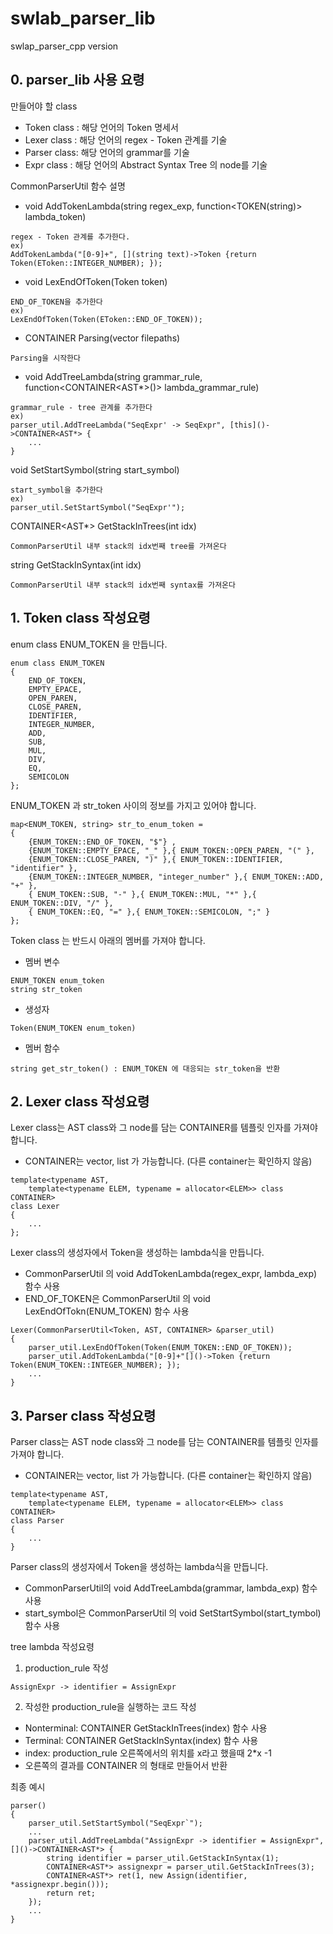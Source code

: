 # swlab_parser_lib
swlap_parser_cpp version

## 0. parser_lib 사용 요령

만들어야 할 class
- Token class : 해당 언어의 Token 명세서
- Lexer class : 해당 언어의 regex - Token 관계를 기술
- Parser class: 해당 언어의 grammar를 기술
- Expr class  : 해당 언어의 Abstract Syntax Tree 의 node를 기술

CommonParserUtil 함수 설명
- void AddTokenLambda(string regex_exp, function<TOKEN(string)> lambda_token)
```
regex - Token 관계를 추가한다.
ex)
AddTokenLambda("[0-9]+", [](string text)->Token {return Token(EToken::INTEGER_NUMBER); });
```

- void LexEndOfToken(Token token)
```
END_OF_TOKEN을 추가한다
ex)
LexEndOfToken(Token(EToken::END_OF_TOKEN));
```

- CONTAINER<AST> Parsing(vector<string> filepaths)
```
Parsing을 시작한다
```

- void AddTreeLambda(string grammar_rule, function<CONTAINER<AST*>()> lambda_grammar_rule)
```
grammar_rule - tree 관계를 추가한다
ex)
parser_util.AddTreeLambda("SeqExpr' -> SeqExpr", [this]()->CONTAINER<AST*> {
	...
}
```

void SetStartSymbol(string start_symbol)
```
start_symbol을 추가한다
ex)
parser_util.SetStartSymbol("SeqExpr'");
```

CONTAINER<AST*> GetStackInTrees(int idx)
```
CommonParserUtil 내부 stack의 idx번째 tree를 가져온다
```

string GetStackInSyntax(int idx)
```
CommonParserUtil 내부 stack의 idx번째 syntax를 가져온다
```


## 1. Token class 작성요령

enum class ENUM_TOKEN 을 만듭니다.
```
enum class ENUM_TOKEN
{
	END_OF_TOKEN,
	EMPTY_EPACE,
	OPEN_PAREN,
	CLOSE_PAREN,
	IDENTIFIER,
	INTEGER_NUMBER,
	ADD,
	SUB,
	MUL,
	DIV,
	EQ,
	SEMICOLON
};
```


ENUM_TOKEN 과 str_token 사이의 정보를 가지고 있어야 합니다.
```
map<ENUM_TOKEN, string> str_to_enum_token =
{
	{ENUM_TOKEN::END_OF_TOKEN, "$"} ,
	{ENUM_TOKEN::EMPTY_EPACE, "_" },{ ENUM_TOKEN::OPEN_PAREN, "(" },
	{ENUM_TOKEN::CLOSE_PAREN, ")" },{ ENUM_TOKEN::IDENTIFIER, "identifier" },
	{ENUM_TOKEN::INTEGER_NUMBER, "integer_number" },{ ENUM_TOKEN::ADD, "+" },
	{ ENUM_TOKEN::SUB, "-" },{ ENUM_TOKEN::MUL, "*" },{ ENUM_TOKEN::DIV, "/" },
	{ ENUM_TOKEN::EQ, "=" },{ ENUM_TOKEN::SEMICOLON, ";" }
};
```


Token class 는 반드시 아래의 멤버를 가져야 합니다.

- 멤버 변수
```
ENUM_TOKEN enum_token
string str_token
```
- 생성자
```
Token(ENUM_TOKEN enum_token)
```
- 멤버 함수
```
string get_str_token() : ENUM_TOKEN 에 대응되는 str_token을 반환
```




## 2. Lexer class 작성요령

Lexer class는 AST class와 그 node를 담는 CONTAINER를 템플릿 인자를 가져야 합니다.
- CONTAINER는 vector, list 가 가능합니다. (다른 container는 확인하지 않음)
```
template<typename AST,
	template<typename ELEM, typename = allocator<ELEM>> class CONTAINER>
class Lexer
{
	...
};
```


Lexer class의 생성자에서 Token을 생성하는 lambda식을 만듭니다.
- CommonParserUtil 의 void AddTokenLambda(regex_expr, lambda_exp) 함수 사용
- END_OF_TOKEN은 CommonParserUtil 의 void LexEndOfTokn(ENUM_TOKEN) 함수 사용
```
Lexer(CommonParserUtil<Token, AST, CONTAINER> &parser_util)
{
	parser_util.LexEndOfToken(Token(ENUM_TOKEN::END_OF_TOKEN));
	parser_util.AddTokenLambda("[0-9]+"[]()->Token {return Token(ENUM_TOKEN::INTEGER_NUMBER); });
	...
}
```

## 3. Parser class 작성요령

Parser class는 AST node class와 그 node를 담는 CONTAINER를 템플릿 인자를 가져야 합니다.
- CONTAINER는 vector, list 가 가능합니다. (다른 container는 확인하지 않음)
```
template<typename AST,
	template<typename ELEM, typename = allocator<ELEM>> class CONTAINER>
class Parser
{
	...
}
```


Parser class의 생성자에서 Token을 생성하는 lambda식을 만듭니다.
- CommonParserUtil의 void AddTreeLambda(grammar, lambda_exp) 함수 사용
- start_symbol은 CommonParserUtil 의 void SetStartSymbol(start_tymbol) 함수 사용

tree lambda 작성요령
1) production_rule 작성
```
AssignExpr -> identifier = AssignExpr
```
2) 작성한 production_rule을 실행하는 코드 작성
- Nonterminal: CONTAINER<AST> GetStackInTrees(index) 함수 사용
- Terminal: CONTAINER<AST> GetStackInSyntax(index) 함수 사용
- index: production_rule 오른쪽에서의 위치를 x라고 했을때 2*x -1
- 오른쪽의 결과를 CONTAINER<AST> 의 형태로 만들어서 반환


최종 예시
```
parser()
{
	parser_util.SetStartSymbol("SeqExpr`");
	...
	parser_util.AddTreeLambda("AssignExpr -> identifier = AssignExpr", []()->CONTAINER<AST*> {
		string identifier = parser_util.GetStackInSyntax(1);
		CONTAINER<AST*> assignexpr = parser_util.GetStackInTrees(3);
		CONTAINER<AST*> ret(1, new Assign(identifier, *assignexpr.begin()));
		return ret;
	});
	...
}
```


